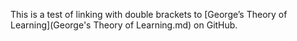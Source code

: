 This is a test of linking with double brackets to [George’s Theory of Learning](George's Theory of Learning.md) on GitHub.